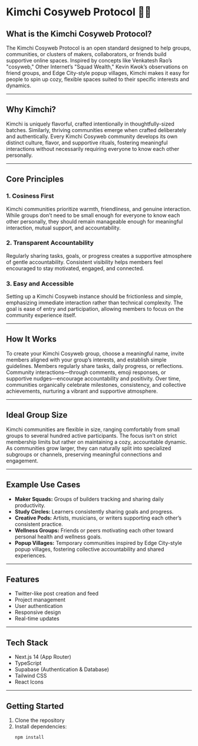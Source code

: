 # Kimchi Cosyweb Protocol 🍲✨

## What is the Kimchi Cosyweb Protocol?

The Kimchi Cosyweb Protocol is an open standard designed to help groups, communities, or clusters of makers, collaborators, or friends build supportive online spaces. Inspired by concepts like Venkatesh Rao’s "cosyweb," Other Internet’s "Squad Wealth," Kevin Kwok’s observations on friend groups, and Edge City-style popup villages, Kimchi makes it easy for people to spin up cozy, flexible spaces suited to their specific interests and dynamics.

---

## Why Kimchi?

Kimchi is uniquely flavorful, crafted intentionally in thoughtfully-sized batches. Similarly, thriving communities emerge when crafted deliberately and authentically. Every Kimchi Cosyweb community develops its own distinct culture, flavor, and supportive rituals, fostering meaningful interactions without necessarily requiring everyone to know each other personally.

---

## Core Principles

### 1. Cosiness First
Kimchi communities prioritize warmth, friendliness, and genuine interaction. While groups don’t need to be small enough for everyone to know each other personally, they should remain manageable enough for meaningful interaction, mutual support, and accountability.

### 2. Transparent Accountability
Regularly sharing tasks, goals, or progress creates a supportive atmosphere of gentle accountability. Consistent visibility helps members feel encouraged to stay motivated, engaged, and connected.

### 3. Easy and Accessible
Setting up a Kimchi Cosyweb instance should be frictionless and simple, emphasizing immediate interaction rather than technical complexity. The goal is ease of entry and participation, allowing members to focus on the community experience itself.

---

## How It Works

To create your Kimchi Cosyweb group, choose a meaningful name, invite members aligned with your group’s interests, and establish simple guidelines. Members regularly share tasks, daily progress, or reflections. Community interactions—through comments, emoji responses, or supportive nudges—encourage accountability and positivity. Over time, communities organically celebrate milestones, consistency, and collective achievements, nurturing a vibrant and supportive atmosphere.

---

## Ideal Group Size

Kimchi communities are flexible in size, ranging comfortably from small groups to several hundred active participants. The focus isn't on strict membership limits but rather on maintaining a cozy, accountable dynamic. As communities grow larger, they can naturally split into specialized subgroups or channels, preserving meaningful connections and engagement.

---

## Example Use Cases

- **Maker Squads:** Groups of builders tracking and sharing daily productivity.
- **Study Circles:** Learners consistently sharing goals and progress.
- **Creative Pods:** Artists, musicians, or writers supporting each other’s consistent practice.
- **Wellness Groups:** Friends or peers motivating each other toward personal health and wellness goals.
- **Popup Villages:** Temporary communities inspired by Edge City-style popup villages, fostering collective accountability and shared experiences.

---

## Features

- Twitter-like post creation and feed
- Project management
- User authentication
- Responsive design
- Real-time updates

---

## Tech Stack

- Next.js 14 (App Router)
- TypeScript
- Supabase (Authentication & Database)
- Tailwind CSS
- React Icons

---

## Getting Started

1. Clone the repository
2. Install dependencies:
   ```bash
   npm install
